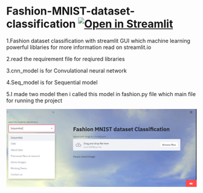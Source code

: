 # Fashion-MNIST-dataset-classification [![Open in Streamlit](https://static.streamlit.io/badges/streamlit_badge_black_white.svg)](https://share.streamlit.io/sandeep-yadav2/fashion-mnist-dataset-classification/main/fashion.py)
1.Fashion  dataset classification with streamlit GUI which machine learning powerful liblaries for more information read on streamlit.io


2.read the requirement file for reqiured  libraries


3.cnn_model is for Convulational neural network


4.Seq_model is for Sequential model


5.I made two model then i called this model in fashion.py file which main file for running the project



![alt text](https://github.com/Sandeep-Yadav2/Fashion-MNIST-dataset-classification/blob/main/main%20page.PNG)




